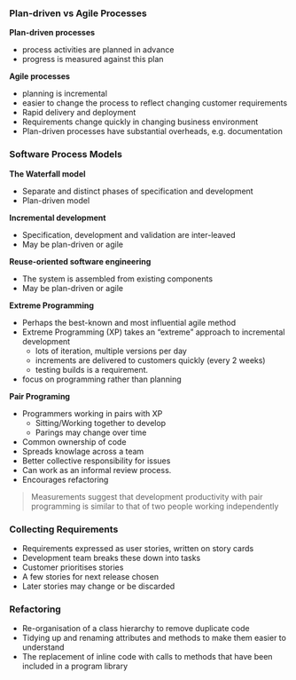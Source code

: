 
### Plan-driven vs Agile Processes

**Plan-driven processes**
- process activities are planned in advance
- progress is measured against this plan

**Agile processes**
- planning is incremental
- easier to change the process to reflect changing customer requirements
- Rapid delivery and deployment
- Requirements change quickly in changing business environment
- Plan-driven processes have substantial overheads, e.g. documentation

### Software Process Models

**The Waterfall model**
- Separate and distinct phases of specification and development
- Plan-driven model

**Incremental development**
- Specification, development and validation are inter-leaved
- May be plan-driven or agile

**Reuse-oriented software engineering**
- The system is assembled from existing components
- May be plan-driven or agile

**Extreme Programming**
- Perhaps the best-known and most influential agile method
- Extreme Programming (XP) takes an “extreme” approach to incremental development
	- lots of iteration, multiple versions per day
	- increments are delivered to customers quickly (every 2 weeks)
	- testing builds is a requirement.
- focus on programming rather than planning

**Pair Programing**
- Programmers working in pairs with XP
	- Sitting/Working together to develop
	- Parings may change over time
- Common ownership of code
- Spreads knowlage across a team
- Better collective responsibility for issues
- Can work as an informal review process.
- Encourages refactoring

> Measurements suggest that development productivity with pair programming is similar to that of two people working independently

### Collecting Requirements 

- Requirements expressed as user stories, written on story cards 
-  Development team breaks these down into tasks 
- Customer prioritises stories 
- A few stories for next release chosen 
- Later stories may change or be discarded

### Refactoring 
- Re-organisation of a class hierarchy to remove duplicate code 
- Tidying up and renaming attributes and methods to make them easier to understand 
- The replacement of inline code with calls to methods that have been included in a program library


